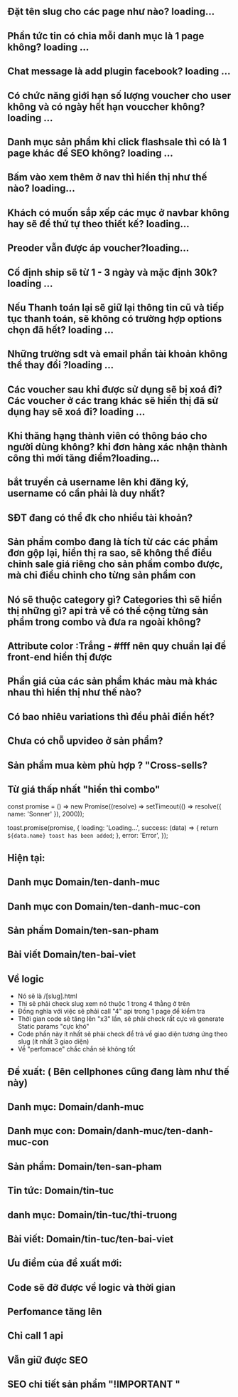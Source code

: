   ## Đặt tên slug cho các page như nào? loading...
  ## Phần tức tin có chia mỗi danh mục là 1 page không? loading ...
  ## Chat message là add plugin facebook? loading ...
  ## Có chức năng giới hạn số lượng voucher cho user không và có ngày hết hạn vouccher không? loading ...
  ## Danh mục sản phẩm khi click flashsale thì có là 1 page khác để SEO không? loading ...
  ## Bấm vào xem thêm ở nav thì hiển thị như thế nào? loading...
  ## Khách có muốn sắp xếp các mục ở navbar không hay sẽ để thứ tự theo thiết kế? loading...
  ## Preoder vẫn được áp voucher?loading...
  ## Cố định ship sẽ từ 1 - 3 ngày và mặc định 30k? loading ...
  ## Nếu Thanh toán lại sẽ giữ lại thông tin cũ và tiếp tục thanh toán, sẽ không có trường hợp options chọn đã hết? loading ...
  ## Những trường sdt và email phần tài khoản không thể thay đổi ?loading ... 
  ## Các voucher sau khi được sử dụng sẽ bị xoá đi? Các voucher ở các trang khác sẽ hiển thị đã sử dụng hay sẽ xoá đi? loading ...
  ## Khi thăng hạng thành viên có thông báo cho người dùng không? khi đơn hàng xác nhận thành công thì mới tăng điểm?loading...


## bắt truyền cả username lên khi đăng ký, username có cần phải là duy nhất?
## SĐT đang có thể đk cho nhiều tài khoản?
## Sản phẩm combo đang là tích từ các các phẩm đơn gộp lại, hiển thị ra sao, sẽ không thể điều chỉnh sale giá riêng cho sản phẩm combo được, mà chỉ điểu chỉnh cho từng sản phẩm con
## Nó sẽ thuộc category gì? Categories thì sẽ hiển thị những gì? api trả về có thể cộng từng sản phẩm trong combo và đưa ra ngoài không?
## Attribute color :Trắng - #fff nên quy chuẩn lại để front-end hiển thị được
## Phần giá của các sản phẩm khác màu mà khác nhau thì hiển thị như thế nào?
## Có bao nhiêu variations thì đều phải điền hết?
## Chưa có chỗ upvideo ở sản phẩm?
## Sản phẩm mua kèm phù hợp ? "Cross-sells?
## Từ giá thấp nhất "hiển thỉ combo"


const promise = () => new Promise((resolve) => setTimeout(() => resolve({ name: 'Sonner' }), 2000));

toast.promise(promise, {
  loading: 'Loading...',
  success: (data) => {
    return `${data.name} toast has been added`;
  },
  error: 'Error',
});




## Hiện tại:
## Danh mục	Domain/ten-danh-muc 
## Danh mục con 	Domain/ten-danh-muc-con 
## Sản phẩm 	Domain/ten-san-pham 
## Bài viết 	Domain/ten-bai-viet 


## Về logic
- Nó sẽ là /[slug].html
- Thì sẽ phải check slug xem nó thuộc 1 trong 4 thằng ở trên
- Đồng nghĩa với việc sẽ phải call "4" api trong 1 page để kiểm tra
- Thời gian code sẽ tăng lên "x3" lần, sẽ phải check rất cực và generate Static params "cực khó"
- Code phần này ít nhất sẽ phải check để trả về giao diện tương ứng theo slug (ít nhất 3 giao diện)
- Về "perfomace" chắc chắn sẽ không tốt


## Đề xuất: ( Bên cellphones cũng đang làm như thế này)
## Danh mục:	Domain/danh-muc 
## Danh mục con: 	Domain/danh-muc/ten-danh-muc-con 
## Sản phẩm: 	Domain/ten-san-pham
## Tin tức:	Domain/tin-tuc
## danh mục:	Domain/tin-tuc/thi-truong
## Bài viết: 	Domain/tin-tuc/ten-bai-viet

## Ưu điểm của đề xuất mới:
## Code sẽ đỡ được về logic và thời gian
## Perfomance tăng lên
## Chỉ call 1 api
## Vẫn giữ được SEO
## SEO chi tiết sản phẩm "!IMPORTANT "